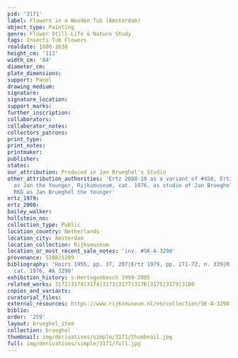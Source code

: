 ```yaml
---
pid: '3171'
label: Flowers in a Wooden Tub (Amsterdam)
object_type: Painting
genre: Flower Still-Life & Nature Study
tags: Insects Tub Flowers
realdate: 1600-1630
height_cm: '112'
width_cm: '84'
diameter_cm: 
plate_dimensions: 
support: Panel
drawing_medium: 
signature: 
signature_location: 
support_marks: 
further_inscription: 
collaborators: 
collaborator_notes: 
collectors_patrons: 
print_type: 
print_notes: 
printmaker: 
publisher: 
states: 
our_attribution: Produced in Jan Brueghel's Studio
other_attribution_authorities: 'Ertz 2008-10 as a variant of #450, Ertz 1984 #265
  as Jan the Younger, Rijksmuseum, cat. 1976, as studio of Jan Brueghel the Elder,
  RKD as Jan Brueghel the Younger'
ertz_1979: 
ertz_2008: 
bailey_walker: 
hollstein_no: 
collection_type: Public
location_country: Netherlands
location_city: Amsterdam
location_collection: Rijksmuseum
location_or_most_recent_sale_notes: 'inv. #SK-A-3290'
provenance: 5208|5209
bibliography: 'Hairs 1955, pp. 37, 207|Ertz 1979, pp. 271-72, n. 339|Rijksmuseum,
  cat. 1976, #A 3290'
exhibition_history: s-Hertogenbosch 1999-2005
related_works: 3172|3178|3174|3173|3177|3176|3175|3179|3180
copies_and_variants: 
curatorial_files: 
external_resources: https://www.rijksmuseum.nl/en/collection/SK-A-3290
biblio: 
order: '259'
layout: brueghel_item
collection: brueghel
thumbnail: img/derivatives/simple/3171/thumbnail.jpg
full: img/derivatives/simple/3171/full.jpg
---
```

